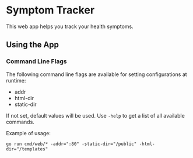 # Symptom Tracker

This web app helps you track your health symptoms.

## Using the App
### Command Line Flags
The following command line flags are available for setting configurations at runtime:
- addr
- html-dir
- static-dir

If not set, default values will be used. Use `-help` to get a list of all available commands.

Example of usage:
```
go run cmd/web/* -addr=":80" -static-dir="/public" -html-dir="/templates"
```